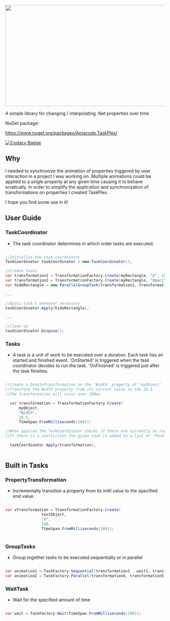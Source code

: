
<p align="center">
  <img width="640" height="320" src="https://raw.githubusercontent.com/Timmoth/Aptacode.TaskPlex/master/Resources/Images/TaskPlexBanner.png">
</p>

A simple library for changing / interpolating .Net properties over time

NuGet package:

https://www.nuget.org/packages/Aptacode.TaskPlex/

[![Codacy Badge](https://api.codacy.com/project/badge/Grade/d25f0cea83384aacada81fa9790679c8)](https://www.codacy.com/manual/Timmoth/AptacodeTaskPlex?utm_source=github.com&amp;utm_medium=referral&amp;utm_content=Timmoth/AptacodeTaskPlex&amp;utm_campaign=Badge_Grade)

## Why
I needed to synchronize the animation of properties triggered by user interaction in a project I was working on. Multiple animations could be applied to a single property at any given time causing it to behave erratically. 
In order to simplify the application and synchronization of transformations on properties I created TaskPlex.

I hope you find some use in it!

## User Guide

### TaskCoordinator


-  The task coordinator determines in which order tasks are executed.

```csharp

//Initialise the task coordinator
TaskCoordinator taskCoordinator = new TaskCoordinator();

//Create tasks
var transformation1 = TransformationFactory.Create(myRectangle, "X", 100, TimeSpan.FromMilliseconds(250));
var transformation2 = TransformationFactory.Create(myRectangle, "Opacity", 0.0, TimeSpan.FromMilliseconds(250));
var hideRectangle = new ParallelGroupTask(transformation1, transformation2});

...

//Apply task's whenever necessary
taskCoordinator.Apply(hideRectangle);

...

//Clean up
taskCoordinator.Dispose();

```

### Tasks

-  A task is a unit of work to be executed over a duration.
Each task has an started and finished event.
'OnStarted' is triggered when the task coordinator decides to run the task.
'OnFinished' is triggered just after the task finishes.

```csharp

//Create a DoubleTransformation on the 'Width' property of 'myObject'.
//Transform the Width property from its current value to the 10.5
//The transformation will occur over 100ms

  var transformation = TransformationFactory.Create(
      myObject,
      "Width",
      10.5,
      TimeSpan.FromMilliseconds(100));

//When applied the TaskCoordinator checks if there are currently no running tasks which conflict with the given task
//If there is a confliction the given task is added to a list of 'Pending tasks' and executed when there are no coflicts

  taskCoordinator.Apply(transformation);
  
 ```

## Built in Tasks

### PropertyTransformation


-  Incrementally transition a property from its initil value to the specified end value.

```csharp

var xTransformation = TransformationFactory.Create(
                testObject,
                "X",
                100,
                TimeSpan.FromMilliseconds(100));
                
```

### GroupTasks


-  Group together tasks to be executed sequentially or in parallel

```csharp

var animation1 = TaskFactory.Sequential(transformation1 , wait1, transformation3);
var animation2 = TaskFactory.Parallel(transformation4, transformation5);

```

### WaitTask


-  Wait for the specified amount of time

```csharp

var wait = TaskFactory.Wait(TimeSpan.FromMilliseconds(100));

```

